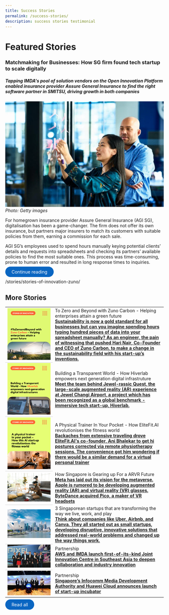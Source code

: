 ```yaml
---
title: Success Stories
permalink: /success-stories/
description: success stories testimonial
---
```

# Featured Stories

### Matchmaking for Businesses: How SG firm found tech startup to scale digitally

##### Tapping IMDA's pool of solution vendors on the Open Innovation Platform enabled insurance provider Assure General Insurance to find the right software partner in SMITSU, driving growth in both companies

![](/images/Success%20stories/ST%20ad%20-%20AGI%20x%20smitsu.png)
*Photo: Getty images*

For homegrown insurance provider Assure General Insurance (AGI SG), digitalisation has been a game-changer. The firm does not offer its own insurance, but partners major insurers to match its customers with suitable policies from them, earning a commission for each sale.

AGI SG’s employees used to spend hours manually keying potential clients’ details and requests into spreadsheets and checking its partners’ available policies to find the most suitable ones. This process was time-consuming, prone to human error and resulted in long response times to inquiries.

<a style="background-color: #0A66C2; color: white; text-decoration: none; border-radius: 100px; padding-left: 20px; padding-right: 20px; padding-top:8px; padding-bottom:8px" target="_blank" href="/stories/oip-agi-smitsu/">Continue reading</a>


/stories/stories-of-innovation-zuno/
## More Stories

<table>
		<tbody>
			<tr>
		<td style="width:30%; vertical-align:middle; border-bottom: 0.75px solid lightgrey">
			<img src="/images/Success%20stories/Stories%20of%20Innovation/Zuno/Zuno%20Carbon_1.jpg">
		</td>
		<td style="vertical-align:middle;">To Zero and Beyond with Zuno Carbon - Helping enterprises attain a green future
			<br><b><a target="_blank" href="/stories/stories-of-innovation-zuno/">Sustainability is now a gold standard for all businesses but can you imagine spending hours typing hundred pieces of data into your spreadsheet manually? As an engineer, the pain of witnessing that pushed Hari Nair, Co-Founder and CEO of Zuno Carbon, to make a change in the sustainability field with his start-up’s inventions. </a>
		</b>
		</td>
    </tr>
			<tr>
		<td style="width:30%; vertical-align:middle; border-bottom: 0.75px solid lightgrey">
			<img src="/images%2FSuccess%20stories%2FStories%20of%20Innovation%2FHiverlab/Hiverlab-01.jpg">
		</td>
		<td style="vertical-align:middle;">Building a Transparent World - How Hiverlab empowers next generation digital infrastruture
			<br><b><a target="_blank" href="/stories/stories-of-innovation-hiverlab/">Meet the team behind Jewel-rassic Quest, the large-scale augmented reality (AR) experience at Jewel Changi Airport, a project which has been recognized as a global benchmark - immersive tech start-up, Hiverlab. </a></b>
		</td>
    </tr>
			<tr>
		<td style="width:30%; vertical-align:middle; border-bottom: 0.75px solid lightgrey">
			<img src="/images/Success%20stories/Stories%20of%20Innovation/EliteFit/EliteFit_1.jpg">
		</td>
		<td style="vertical-align:middle;">A Physical Trainer In Your Pocket - How EliteFit.AI revolutionises the fitness world
			<br><b><a target="_blank" href="/stories/stories-of-innovation-elitefit/">Backaches from extensive traveling drove EliteFit.AI's co-founder, Ani Bhalekar to get hi postures corrected via remote physiotherapy sessions. The convenience got him wondering if there would be a similar demand for a virtual personal trainer</a></b>
		</td>
    </tr>
	<tr>
	</tr><tr>
		<td style="width:30%; vertical-align:middle; border-bottom: 0.75px solid lightgrey">
			<img src="/images/Success%20stories/ARVR%20advertorial.png">
		</td>
		<td style="vertical-align:middle;">How Singapore is Gearing up For a ARVR Future
			<br><b><a target="_blank" href="/stories/how-singapore-is-gearing-up-for-an-ar-vr-future/">Meta has laid out its&nbsp;vision for the metaverse. Apple&nbsp;is rumored to be developing&nbsp;augmented reality (AR) and virtual reality (VR) glasses. ByteDance&nbsp;acquired Pico, a maker of VR headsets</a></b>
		</td>
    </tr>
	<tr>
	</tr><tr>
		<td style="width:30%; vertical-align:middle; border-bottom: 0.75px solid lightgrey">
			<img src="/images/Success%20stories/PIXEL%20x%20EED%20.jpg">
		</td>
		<td style="vertical-align:middle;">3  Singaporean startups that are transforming the way we live, work, and play
			<br><b><a target="_blank" href="/stories/pixel-incubatee-eed/">Think about companies like Uber, Airbnb, and Canva. They all started out as small startups, developing disruptive, innovative solutions that addressed real-world problems and changed up the way things work.</a></b>
		</td>
	</tr>
	<tr>
		<td style="width:30%; vertical-align:middle; border-bottom: 0.75px solid lightgrey">
			<img src="/images/Success%20stories/AWS%20JIC.jpg">
		</td>
		<td style="vertical-align:middle;">Partnership
			<br><b><a target="_blank" href="/stories/aws-jic/">AWS and IMDA launch first-of-its-kind Joint Innovation Centre in Southeast Asia to deepen collaboration and industry innovation</a></b>
		</td>
	</tr>
	<tr>
		<td style="width:30%; vertical-align:middle;">
			<img src="/images/Success%20stories/Huawei%20spark%20incubator%20programme%20.jpg">
		</td>
		<td style="vertical-align:middle;">Partnership
			<br><b><a target="_blank" href="/stories/pixel-huawei-spark-incubation/">Singapore’s Infocomm Media Development Authority and Huawei Cloud announces launch of start-up incubator</a></b>
		</td>
	</tr>
</tbody></table>


<a style="background-color: #0A66C2; color: white; text-decoration: none; border-radius: 100px; padding-left: 20px; padding-right: 20px; padding-top:8px; padding-bottom:8px" href="https://pixel.imda.gov.sg/stories/stories-of-innovation-hiverlab/">Read all</a>